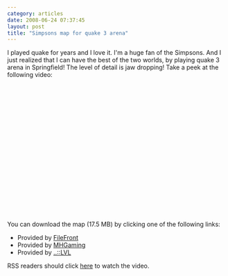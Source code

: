 ```yaml
---
category: articles
date: 2008-06-24 07:37:45
layout: post
title: "Simpsons map for quake 3 arena"
---
```


<p>I played quake for years and I love it. I'm a huge fan of the  Simpsons. And I just realized that I can have the best of the two worlds, by playing quake 3 arena in Springfield! The level of detail is jaw dropping! Take a peek at the following video:</p><iframe title="Simpsons map for quake 3 arena" width="480" height="300" data-src="//www.youtube.com/embed/34LtrnnXQTc" frameborder="0" allowfullscreen></iframe><p>You can download the map (17.5 MB) by clicking one of the following links:</p><ul><li>Provided by <a href="http://lvlworld.com/dl.php?id=1958&ftp=filefront&zip=simpsons_map">FileFront</a></li><li>Provided by <a href="http://lvlworld.com/dl.php?id=1958&ftp=mhgaming&zip=simpsons_map">MHGaming</a></li><li>Provided by <a href="http://lvlworld.com/dl.php?id=1958&ftp=lvl&zip=simpsons_map">..::LVL</a></li></ul><p>RSS readers should click <a href="//joaobordalo.com/articles/2008/06/24/simpsons-map-for-quake-3-arena">here</a> to watch the video.</p>
